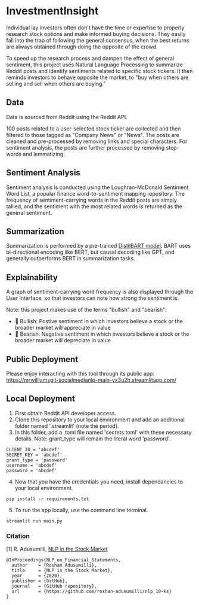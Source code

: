 # InvestmentInsight
Individual lay investors often don't have the time or expertise to properly research stock options and make informed buying decisions. They easily fall into the trap of following the general consensus, when the best returns are always obtained through doing the opposite of the crowd.

To speed up the research process and dampen the effect of general sentiment, this project uses Natural Language Processing to summarize Reddit posts and identify sentiments related to specific stock tickers. It then reminds investors to behave opposite  the market, to "buy when others are selling and sell when others are buying."

## Data
Data is sourced from Reddit using the Reddit API. 

100 posts related to a user-selected stock ticker are collected and then filtered to those tagged as "Company News" or "News". The posts are cleaned and pre-processed by removing links and special characters. For sentiment analysis, the posts are further processed by removing stop-words and lemmatizing.

## Sentiment Analysis
Sentiment analysis is conducted using the Loughran-McDonald Sentiment Word List, a popular finance word-to-sentiment mapping repository. The frequency of sentiment-carrying words in the Reddit posts are simply tallied, and the sentiment with the most related words is returned as the general sentiment. 

## Summarization
Summarization is performed by a pre-trained [DistilBART model](https://huggingface.co/sshleifer/distilbart-cnn-12-6). BART uses bi-directional encoding like BERT, but causal decoding like GPT​, and generally outperforms BERT in summarization tasks.

## Explainability
A graph of sentiment-carrying word frequency is also displayed through the User Interface, so that investors can note how strong the sentiment is.

Note: this project makes use of the terms "bullish" and "bearish":
* 🐂 Bullish: Postive sentiment in which investors believe a stock or the broader market will appreciate in value
* 🐻 Bearish: Negative sentiment in which investors believe a stock or the broader market will depreciate in   value

## Public Deployment
Please enjoy interacting with this tool through its public app:
https://mrwilliamsgit-socialmedianlp-main-yx3u2h.streamlitapp.com/

## Local Deployment
1. First obtain Reddit API developer access.
2. Clone this repository to your local environment and add an additional folder named '.streamlit' (note the period).
3. In this folder, add a .toml file named 'secrets.toml' with these necessary details. Note: grant_type will remain the literal word 'password'.
```
CLIENT_ID = 'abcdef'
SECRET_KEY = 'abcdef'
grant_type = 'password'
username = 'abcdef'
password = 'abcdef'
```
4. Now that you have the credentials you need, install dependancies to your local environment.
```
pip install -r requirements.txt
```
5. To run the app locally, use the command line terminal.
```
streamlit run main.py
```

### Citation
[1] R. Adusumilli, [NLP in the Stock Market](/https://github.com/roshan-adusumilli/nlp_10-ks)

```
@InProceedings{NLP_on_Financial_Statements,
  author    = {Roshan Adusumilli},
  title     = {NLP in the Stock Market},
  year      = {2020},
  publisher = {GitHub},
  journal   = {GitHub repository},
  url       = {https://github.com/roshan-adusumilli/nlp_10-ks}
}
```
